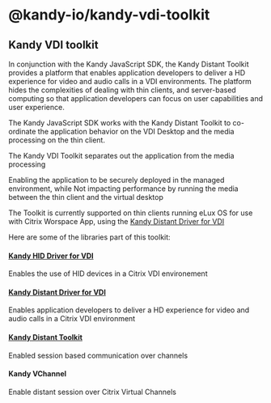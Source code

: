 # @kandy-io/kandy-vdi-toolkit
## Kandy VDI toolkit

In conjunction with the Kandy JavaScript SDK, the Kandy Distant Toolkit provides a platform that enables application developers to deliver a HD experience for video and audio calls in a VDI environments. The platform hides the complexities of dealing with thin clients, and server-based computing so that application developers can focus on user capabilities and user experience.

The Kandy JavaScript SDK works with the Kandy Distant Toolkit to co-ordinate the application behavior on the VDI Desktop and the media processing on the thin client.

The Kandy VDI Toolkit separates out the application from the media processing

Enabling the application to be securely deployed in the managed environment, while
Not impacting performance by running the media between the thin client and the virtual desktop

The Toolkit is currently supported on thin clients running eLux OS for use with Citrix Worspace App, using the [Kandy Distant Driver for VDI](https://github.com/Kandy-IO/kandy-distant-vdi/)

Here are some of the libraries part of this toolkit:

#### [Kandy HID Driver for VDI](https://github.com/Kandy-IO/kandy-hid-vdi/)

Enables the use of HID devices in a Citrix VDI environement

#### [Kandy Distant Driver for VDI](https://github.com/Kandy-IO/kandy-distant-vdi/)

Enables application developers to deliver a HD experience for video and audio calls in a Citrix VDI environment

#### [Kandy Distant Toolkit](https://github.com/Kandy-IO/kandy-distant-toolkit/)

Enabled session based communication over channels

#### Kandy VChannel

Enable distant session over Citrix Virtual Channels
